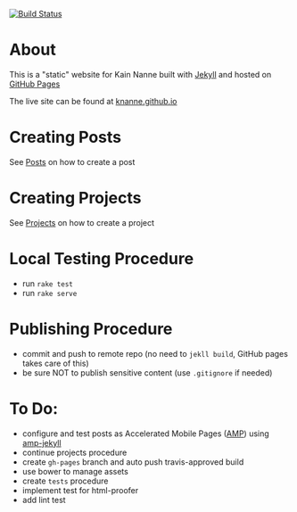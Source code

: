 [![Build Status](https://travis-ci.org/knanne/knanne.github.io.svg?branch=master)](https://travis-ci.org/knanne/knanne.github.io)  

# About

This is a "static" website for Kain Nanne built with [Jekyll](https://jekyllrb.com/) and hosted on [GitHub Pages](https://pages.github.com/)  

The live site can be found at [knanne.github.io](https://knanne.github.io)  

# Creating Posts

See [Posts](https://github.com/knanne/knanne.github.io/tree/master/posts) on how to create a post  

# Creating Projects

See [Projects](https://github.com/knanne/knanne.github.io/tree/master/projects) on how to create a project

# Local Testing Procedure

  - run `rake test`  
  - run `rake serve`

# Publishing Procedure

  - commit and push to remote repo (no need to `jekll build`, GitHub pages takes care of this)  
  - be sure NOT to publish sensitive content (use `.gitignore` if needed)  

# To Do:

  - configure and test posts as Accelerated Mobile Pages ([AMP](https://www.ampproject.org/)) using [amp-jekyll](https://github.com/juusaw/amp-jekyll)
  - continue projects procedure
  - create `gh-pages` branch and auto push travis-approved build
  - use bower to manage assets
  - create `tests` procedure
  - implement test for html-proofer
  - add lint test
